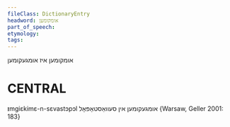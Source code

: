 ```yaml
---
fileClass: DictionaryEntry
headword: אומקומען
part_of_speech: 
etymology: 
tags: 
---
```

אומקומען
איז אומגעקומען

CENTRAL
========

ᵻmgiɛkimɛ-n-sɛvastɔpɔl אומגעקומען אין סעוואַסטאָפּאָל {Warsaw, Geller 2001: 183}